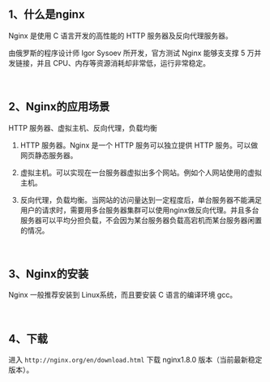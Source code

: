 ## 1、什么是nginx

Nginx 是使用 C 语言开发的高性能的 HTTP 服务器及反向代理服务器。

由俄罗斯的程序设计师 Igor Sysoev 所开发，官方测试 Nginx 能够支支撑 5 万并发链接，并且 CPU、内存等资源消耗却非常低，运行非常稳定。

<br>

## 2、Nginx的应用场景

HTTP 服务器、虚拟主机、反向代理，负载均衡

1. HTTP 服务器。Nginx 是一个 HTTP 服务可以独立提供 HTTP 服务。可以做网页静态服务器。

2. 虚拟主机。可以实现在一台服务器虚拟出多个网站。例如个人网站使用的虚拟主机。

2. 反向代理，负载均衡。当网站的访问量达到一定程度后，单台服务器不能满足用户的请求时，需要用多台服务器集群可以使用nginx做反向代理。并且多台服务器可以平均分担负载，不会因为某台服务器负载高宕机而某台服务器闲置的情况。

<br>

## 3、Nginx的安装

Nginx 一般推荐安装到 Linux系统，而且要安装 C 语言的编译环境 gcc。

<br>

## 4、下载

进入 `http://nginx.org/en/download.html` 下载 nginx1.8.0 版本（当前最新稳定版本）。